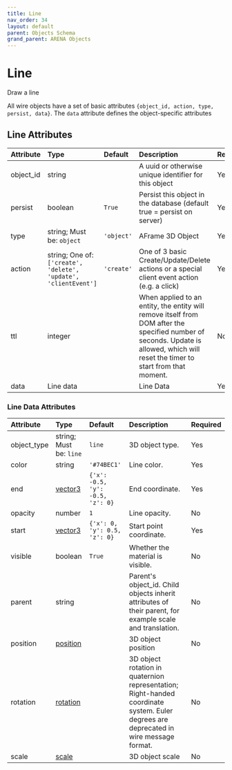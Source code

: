 ```yaml
---
title: Line
nav_order: 34
layout: default
parent: Objects Schema
grand_parent: ARENA Objects
---
```


<!--CAUTION: This file is autogenerated from https://github.com/arenaxr/arena-schemas. Changes made here may be overwritten.-->


Line
====


Draw a line

All wire objects have a set of basic attributes ```{object_id, action, type, persist, data}```. The ```data``` attribute defines the object-specific attributes

Line Attributes
----------------

|Attribute|Type|Default|Description|Required|
| :--- | :--- | :--- | :--- | :--- |
|object_id|string||A uuid or otherwise unique identifier for this object|Yes|
|persist|boolean|```True```|Persist this object in the database (default true = persist on server)|Yes|
|type|string; Must be: ```object```|```'object'```|AFrame 3D Object|Yes|
|action|string; One of: ```['create', 'delete', 'update', 'clientEvent']```|```'create'```|One of 3 basic Create/Update/Delete actions or a special client event action (e.g. a click)|Yes|
|ttl|integer||When applied to an entity, the entity will remove itself from DOM after the specified number of seconds. Update is allowed, which will reset the timer to start from that moment.|No|
|data|Line data||Line Data|Yes|

### Line Data Attributes

|Attribute|Type|Default|Description|Required|
| :--- | :--- | :--- | :--- | :--- |
|object_type|string; Must be: ```line```|```line```|3D object type.|Yes|
|color|string|```'#74BEC1'```|Line color.|Yes|
|end|[vector3](vector3)|```{'x': -0.5, 'y': -0.5, 'z': 0}```|End coordinate.|Yes|
|opacity|number|```1```|Line opacity.|No|
|start|[vector3](vector3)|```{'x': 0, 'y': 0.5, 'z': 0}```|Start point coordinate.|Yes|
|visible|boolean|```True```|Whether the material is visible.|No|
|parent|string||Parent's object_id. Child objects inherit attributes of their parent, for example scale and translation.|No|
|position|[position](position)||3D object position|No|
|rotation|[rotation](rotation)||3D object rotation in quaternion representation; Right-handed coordinate system. Euler degrees are deprecated in wire message format.|No|
|scale|[scale](scale)||3D object scale|No|
